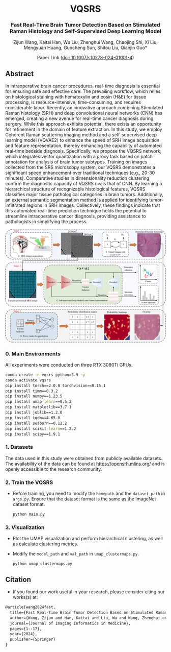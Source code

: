<div align="center">
<h1>VQSRS </h1>
<h3>Fast Real‑Time Brain Tumor Detection Based on Stimulated Raman Histology and Self‑Supervised Deep Learning Model</h3>
</div>
</p>

<p align="center">
    Zijun Wang, Kaitai Han, Wu Liu, Zhenghui Wang, Chaojing Shi, Xi Liu, Mengyuan Huang, Guocheng Sun, Shitou Liu, Qianjin Guo*
</p>

<p align="center">
    Paper Link (<a href="https://doi.org/10.1007/s10278-024-01001-4">doi: 10.1007/s10278-024-01001-4</a>)
</p>

## Abstract

In intraoperative brain cancer procedures, real-time diagnosis is essential for ensuring safe and effective care. The prevailing workflow, which relies on histological staining with hematoxylin and eosin (H&E) for tissue processing, is resource-intensive, time-consuming, and requires considerable labor. Recently, an innovative approach combining Stimulated Raman histology (SRH) and deep convolutional neural networks (CNN) has emerged, creating a new avenue for real-time cancer diagnosis during surgery. While this approach exhibits potential, there exists an opportunity for refinement in the domain of feature extraction. In this study, we employ Coherent Raman scattering imaging method and a self-supervised deep learning model (VQVAE2) to enhance the speed of SRH image acquisition and feature representation, thereby enhancing the capability of automated real-time bedside diagnosis. Specifically, we propose the VQSRS network, which integrates vector quantization with a proxy task based on patch annotation for analysis of brain tumor subtypes. Training on images collected from the SRS microscopy system, our VQSRS demonstrates a significant speed enhancement over traditional techniques (e.g., 20-30 minutes). Comparative studies in dimensionality reduction clustering confirm the diagnostic capacity of VQSRS rivals that of CNN. By learning a hierarchical structure of recognizable histological features, VQSRS classifies major tissue pathological categories in brain tumors. Additionally, an external semantic segmentation method is applied for identifying tumor-infiltrated regions in SRH images. Collectively, these findings indicate that this automated real-time prediction technique holds the potential to streamline intraoperative cancer diagnosis, providing assistance to pathologists in simplifying the process.

![Image text](https://github.com/ZiJ-Wang/VQSRS/blob/main/overview.png)

### 0. Main Environments

All experiments were conducted on three RTX 3080Ti GPUs.

```cmd
conda create -n vqsrs python=3.9 -y
conda activate vqsrs
pip install torch==2.0.0 torchvision==0.15.1
pip install timm==0.3.2
pip install numpy==1.23.5
pip install umap-learn==0.5.3
pip install matplotlib==3.7.1
pip install joblib==1.2.0
pip install tqdm==4.65.0
pip install seaborn==0.12.2
pip install scikit-learn==1.2.2
pip install scipy==1.9.1
```

### 1. Datasets

The data used in this study were obtained from publicly available datasets. The availability of the data can be found at https://opensrh.mlins.org/ and is openly accessible to the research community.

### 2. Train the VQSRS

- Before training, you need to modify the `homepath` and the `dataset path` in `args.py`. Ensure that the dataset format is the same as the ImageNet dataset format.

  ```cmd
  python main.py
  ```

### 3. Visualization

- Plot the UMAP visualization and perform hierarchical clustering, as well as calculate clustering metrics.

- Modify the `model_path` and `val_path` in `umap_clustermaps.py`.

  ```
  python umap_clustermaps.py
  ```

## Citation

- If you found our work useful in your research, please consider citing our works(s) at:

```latex
@article{wang2024fast,
  title={Fast Real-Time Brain Tumor Detection Based on Stimulated Raman Histology and Self-Supervised Deep Learning Model},
  author={Wang, Zijun and Han, Kaitai and Liu, Wu and Wang, Zhenghui and Shi, Chaojing and Liu, Xi and Huang, Mengyuan and Sun, Guocheng and Liu, Shitou and Guo, Qianjin},
  journal={Journal of Imaging Informatics in Medicine},
  pages={1--17},
  year={2024},
  publisher={Springer}
}
```


